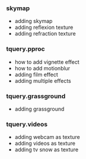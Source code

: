 ### skymap
* adding skymap
* adding reflexion texture
* adding refraction texture

### tquery.pproc
* how to add vignette effect
* how to add motionblur
* adding film effect
* adding multiple effects

### tquery.grassground
* adding grassground

### tquery.videos
* adding webcam as texture
* adding videos as texture
* adding tv snow as texture
